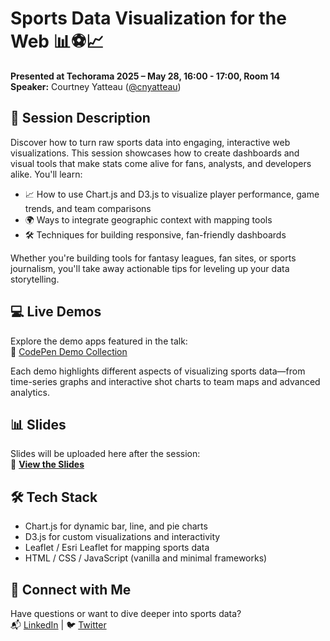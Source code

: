 # Sports Data Visualization for the Web 📊⚽📈  
**Presented at Techorama 2025 – May 28, 16:00 - 17:00, Room 14**  
**Speaker:** Courtney Yatteau ([@cnyatteau](https://github.com/c_yatteau))

## 📌 Session Description

Discover how to turn raw sports data into engaging, interactive web visualizations. This session showcases how to create dashboards and visual tools that make stats come alive for fans, analysts, and developers alike. You'll learn:

- 📈 How to use Chart.js and D3.js to visualize player performance, game trends, and team comparisons
- 🌍 Ways to integrate geographic context with mapping tools
- 🛠️ Techniques for building responsive, fan-friendly dashboards

Whether you're building tools for fantasy leagues, fan sites, or sports journalism, you'll take away actionable tips for leveling up your data storytelling.

## 💻 Live Demos

Explore the demo apps featured in the talk:  
🔗 [CodePen Demo Collection](https://codepen.io/collection/bGdEBx)

Each demo highlights different aspects of visualizing sports data—from time-series graphs and interactive shot charts to team maps and advanced analytics.

## 📊 Slides

Slides will be uploaded here after the session:  
🔗 [**View the Slides**](#)

## 🛠️ Tech Stack

- Chart.js for dynamic bar, line, and pie charts
- D3.js for custom visualizations and interactivity
- Leaflet / Esri Leaflet for mapping sports data
- HTML / CSS / JavaScript (vanilla and minimal frameworks)

## 🤝 Connect with Me

Have questions or want to dive deeper into sports data?  
📬 [LinkedIn](https://www.linkedin.com/in/courtneyyatteau) | 🐦 [Twitter](https://twitter.com/c_yatteau)
